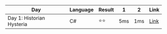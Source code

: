 | Day                        |Language| Result | 1   | 2   | Link |
|----------------------------|--------|--------|-----|-----|------|
| Day 1: Historian Hysteria  | C#     | ⭐⭐  | 5ms | 1ms | [Link](#) |


